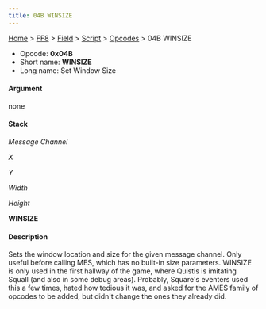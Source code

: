 ```yaml
---
title: 04B WINSIZE
---
```


[Home](../../../../Main%20Page.md) > [FF8](../../../../FF8.md) > [Field](../../../Field.md) > [Script](../../Script.md) > [Opcodes](../Opcodes.md) > 04B WINSIZE

-   Opcode: **0x04B**
-   Short name: **WINSIZE**
-   Long name: Set Window Size

#### Argument

none

#### Stack

  
*Message Channel*

*X*

*Y*

*Width*

*Height*

**WINSIZE**

#### Description

Sets the window location and size for the given message channel. Only
useful before calling MES, which has no built-in size parameters.
WINSIZE is only used in the first hallway of the game, where Quistis is
imitating Squall (and also in some debug areas). Probably, Square's
eventers used this a few times, hated how tedious it was, and asked for
the AMES family of opcodes to be added, but didn't change the ones they
already did.
